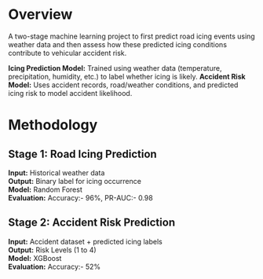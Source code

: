 # Overview
A two-stage machine learning project to first predict road icing events using weather data and 
then assess how these predicted icing conditions contribute to vehicular accident risk.

**Icing Prediction Model:** Trained using weather data (temperature, precipitation, humidity, etc.) to label whether icing is likely.
**Accident Risk Model:** Uses accident records, road/weather conditions, and predicted icing risk to model accident likelihood.

# Methodology
## Stage 1: Road Icing Prediction
**Input:** Historical weather data\
**Output:** Binary label for icing occurrence\
**Model:** Random Forest\
**Evaluation:** Accuracy:- 96%, PR-AUC:- 0.98

## Stage 2: Accident Risk Prediction
**Input:** Accident dataset + predicted icing labels\
**Output:** Risk Levels (1 to 4)\
**Model:** XGBoost\
**Evaluation:** Accuracy:- 52%



